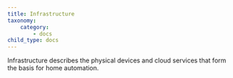 ```yaml
---
title: Infrastructure
taxonomy:
    category:
        - docs
child_type: docs
---
```


Infrastructure describes the physical devices and cloud services that form the basis for home automation.